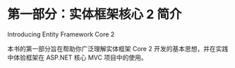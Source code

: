 # 第一部分：实体框架核心 2 简介

Introducing Entity Framework Core 2

本书的第一部分旨在帮助你广泛理解实体框架 Core 2 开发的基本思想，并在实践中体验框架在 ASP.NET 核心 MVC 项目中的使用。